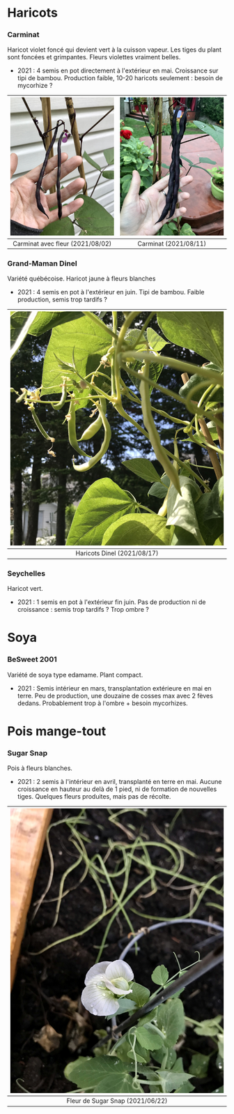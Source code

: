 # Haricots

### Carminat
Haricot violet foncé qui devient vert à la cuisson vapeur. Les tiges du plant sont foncées et grimpantes. Fleurs violettes vraiment belles. 

* 2021 : 4 semis en pot directement à l'extérieur en mai. Croissance sur tipi de bambou. Production faible, 10-20 haricots seulement : besoin de mycorhize ? 

| ![](jpg_jardin/IMG_3206.jpg) | ![](jpg_jardin/IMG_3372.jpg) |
|:--:|:--:|
| Carminat avec fleur (2021/08/02) | Carminat (2021/08/11) |

### Grand-Maman Dinel
Variété québécoise. Haricot jaune à fleurs blanches

* 2021 : 4 semis en pot à l'extérieur en juin. Tipi de bambou. Faible production, semis trop tardifs ?

|<img src="jpg_jardin/IMG_3468_cropped.jpg" width="500" />
|:--:|
| Haricots Dinel (2021/08/17) |

### Seychelles
Haricot vert.

* 2021 : 1 semis en pot à l'extérieur fin juin. Pas de production ni de croissance : semis trop tardifs ? Trop ombre ?


# Soya

### BeSweet 2001
Variété de soya type edamame. Plant compact.

* 2021 : Semis intérieur en mars, transplantation extérieure en mai en terre. Peu de production, une douzaine de cosses max avec 2 fèves dedans. Probablement trop à l'ombre + besoin mycorhizes.

# Pois mange-tout

### Sugar Snap
Pois à fleurs blanches.

* 2021 : 2 semis à l'intérieur en avril, transplanté en terre en mai. Aucune croissance en hauteur au delà de 1 pied, ni de formation de nouvelles tiges. Quelques fleurs produites, mais pas de récolte. 

|<img src="jpg_jardin/IMG_2617.jpg" width="500" />
|:--:|
| Fleur de Sugar Snap (2021/06/22) |

 
